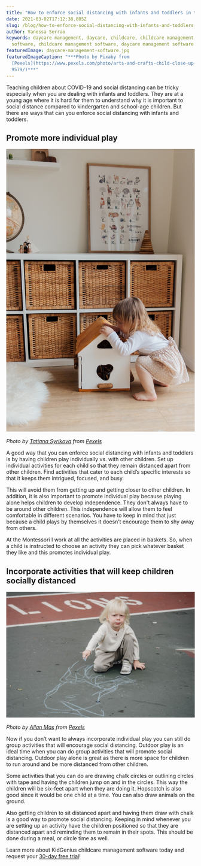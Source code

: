 ```yaml
---
title: "How to enforce social distancing with infants and toddlers in the classroom "
date: 2021-03-02T17:12:38.805Z
slug: /blog/how-to-enforce-social-distancing-with-infants-and-toddlers-in-the-classroom
author: Vanessa Serrao
keywords: daycare management, daycare, childcare, childcare management, daycare
  software, childcare management software, daycare management software
featuredImage: daycare-management-software.jpg
featuredImageCaption: "***Photo by Pixaby from
  [Pexels](https://www.pexels.com/photo/arts-and-crafts-child-close-up-color-15\
  9579/)***"
---
```



Teaching children about COVID-19 and social distancing can be tricky especially when you are dealing with infants and toddlers. They are at a young age where it is hard for them to understand why it is important to social distance compared to kindergarten and school-age children. But there are ways that can you enforce social distancing with infants and toddlers.

## Promote more individual play

![childcare management software](childcare-management-software.jpg "childcare management software")

*Photo by [Tatiana Syrikova](https://www.pexels.com/@tatianasyrikova?utm_content=attributionCopyText&utm_medium=referral&utm_source=pexels) from [Pexels](https://www.pexels.com/photo/girl-playing-with-a-wooden-toy-house-3933028/?utm_content=attributionCopyText&utm_medium=referral&utm_source=pexels)*

A good way that you can enforce social distancing with infants and toddlers is by having children play individually vs. with other children. Set up individual activities for each child so that they remain distanced apart from other children. Find activities that cater to each child’s specific interests so that it keeps them intrigued, focused, and busy.

This will avoid them from getting up and getting closer to other children. In addition, it is also important to promote individual play because playing alone helps children to develop independence. They don't always have to be around other children. This independence will allow them to feel comfortable in different scenarios. You have to keep in mind that just because a child plays by themselves it doesn’t encourage them to shy away from others.

At the Montessori I work at all the activities are placed in baskets. So, when a child is instructed to choose an activity they can pick whatever basket they like and this promotes individual play.

## Incorporate activities that will keep children socially distanced

![daycare software](daycare-software.jpg "daycare software")

*Photo by [Allan Mas](https://www.pexels.com/@allan-mas?utm_content=attributionCopyText&utm_medium=referral&utm_source=pexels) from [Pexels](https://www.pexels.com/photo/adorable-kid-drawing-on-asphalt-5622405/?utm_content=attributionCopyText&utm_medium=referral&utm_source=pexels)*

Now if you don’t want to always incorporate individual play you can still do group activities that will encourage social distancing. Outdoor play is an ideal time when you can do group activities that will promote social distancing. Outdoor play alone is great as there is more space for children to run around and be more distanced from other children.

Some activities that you can do are drawing chalk circles or outlining circles with tape and having the children jump on and in the circles. This way the children will be six-feet apart when they are doing it. Hopscotch is also good since it would be one child at a time. You can also draw animals on the ground.

Also getting children to sit distanced apart and having them draw with chalk is a good way to promote social distancing. Keeping in mind whenever you are setting up an activity have the children positioned so that they are distanced apart and reminding them to remain in their spots. This should be done during a meal, or circle time as well.

Learn more about KidGenius childcare management software today and request your [30-day free trial](https://trykidgenius.com/)!
